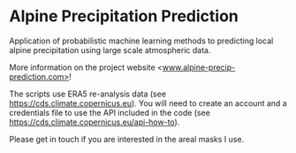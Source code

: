 # Alpine Precipitation Prediction

Application of probabilistic machine learning methods to predicting local alpine precipitation using large scale atmospheric data.

More information on the project website <www.alpine-precip-prediction.com>!

The scripts use ERA5 re-analysis data (see <https://cds.climate.copernicus.eu>). You will need to create an account and a credentials file to use the API included in the code (see <https://cds.climate.copernicus.eu/api-how-to>).

Please get in touch if you are interested in the areal masks I use.
